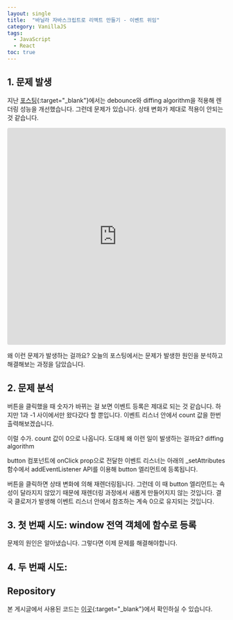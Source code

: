```yaml
---
layout: single
title:  "바닐라 자바스크립트로 리액트 만들기 - 이벤트 위임"
category: VanillaJS
tags:
  - JavaScript
  - React
toc: true
---
```


## 1. 문제 발생

지난 [포스팅](https://gyeongsu1997.github.io/vanillajs/usestate/){:target="_blank"}에서는 debounce와 diffing algorithm을 적용해 렌더링 성능을 개선했습니다. 그런데 문제가 있습니다. 상태 변화가 제대로 적용이 안되는 것 같습니다.

<iframe src="https://codesandbox.io/embed/7tdldc?view=preview&hidenavigation=1"
     style="width:100%; height: 500px; border:0; border-radius: 4px; overflow:hidden;"
     title="03-diffing-algorithm"
     allow="accelerometer; ambient-light-sensor; camera; encrypted-media; geolocation; gyroscope; hid; microphone; midi; payment; usb; vr; xr-spatial-tracking"
     sandbox="allow-forms allow-modals allow-popups allow-presentation allow-same-origin allow-scripts"
></iframe>

왜 이런 문제가 발생하는 걸까요? 오늘의 포스팅에서는 문제가 발생한 원인을 분석하고 해결해보는 과정을 담았습니다.

## 2. 문제 분석

버튼을 클릭했을 때 숫자가 바뀌는 걸 보면 이벤트 등록은 제대로 되는 것 같습니다. 하지만 1과 -1 사이에서만 왔다갔다 할 뿐입니다. 이벤트 리스너 안에서 count 값을 한번 출력해보겠습니다.

이럴 수가. count 값이 0으로 나옵니다. 도대체 왜 이런 일이 발생하는 걸까요? diffing algorithm

button 컴포넌트에 onClick prop으로 전달한 이벤트 리스너는 아래의 _setAttributes 함수에서 addEventListener API를 이용해 button 엘리먼트에 등록됩니다.

<script src="https://gist.github.com/Gyeongsu1997/d6f4e4b88ae7231ef8b4cf55bb54b668.js?setAttributes.js"></script>

버튼을 클릭하면 상태 변화에 의해 재렌더링됩니다. 그런데 이 때 button 엘리먼트는 속성이 달라지지 않았기 때문에 재렌더링 과정에서 새롭게 만들어지지 않는 것입니다. 결국 클로저가 발생해 이벤트 리스너 안에서 참조하는 계속 0으로 유지되는 것입니다.

## 3. 첫 번째 시도: window 전역 객체에 함수로 등록

문제의 원인은 알아냈습니다. 그렇다면 이제 문제를 해결해야합니다.

## 4. 두 번째 시도: 

## Repository

본 게시글에서 사용된 코드는 [이곳](https://github.com/Gyeongsu1997/create-react-with-vanilla-js/tree/main/04-usestate){:target="_blank"}에서 확인하실 수 있습니다.